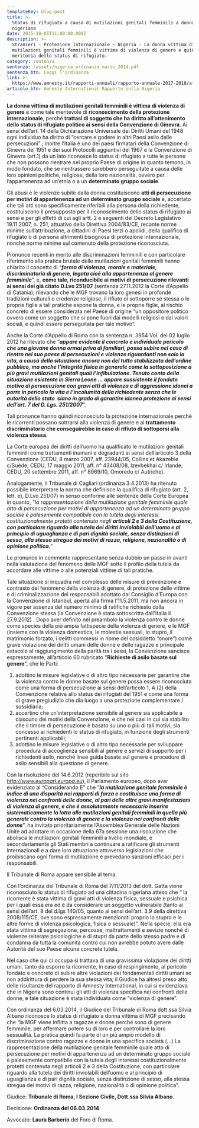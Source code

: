```yaml
---
templateKey: blog-post
title: >-
  Status di rifugiato a causa di mutilazioni genitali femminili a donna
  nigeriana
date: 2015-10-01T11:09:00.000Z
description: >-
  Stranieri - Protezione Internazionale - Nigeria - La donna vittima di
  mutilazioni genitali femminili è vittima di violenza di genere e quindi
  meritoria dello status di rifugiato.
category: sentenza
sentenza: /assets/nigeria_ordinanza_marzo_2014.pdf
sentenza_btn: Leggi l'ordinanza
link: >-
  https://www.amnesty.it/rapporti-annuali/rapporto-annuale-2017-2018/africa/nigeria/
articolo_btn: Amnesty International Rapporto sulla Nigeria
---
```

**La donna vittima di mutilazioni genitali femminili è vittima di violenza di genere** e come tale meritevole di **riconoscimento della protezione internazionale**, perché **trattasi di soggetto che ha diritto all’ottenimento dello status di rifugiato politico ai sensi della Convenzione di Ginevra**. Ai sensi dell’art. 14 della Dichiarazione Universale dei Diritti Umani del 1948 ogni individuo ha diritto di “cercare e godere in altri Paesi asilo dalle persecuzioni” ; inoltre l’Italia è uno dei paesi firmatari della Convenzione di Ginevra del 1951 e dei suoi Protocolli aggiuntivi del 1967 e la Convenzione di Ginevra (art.1) da un lato riconosce lo status di rifugiato a tutte le persone che non possono rientrare nel proprio Paese di origine in quanto temono, in modo fondato, che se rientrassero sarebbero perseguitate a causa delle loro opinioni politiche, religiose, della loro nazionalità, ovvero per l’appartenenza ad un’etnia o a un **determinato gruppo sociale**.

Gli abusi e le violenze subite dalla donna costituiscono **atti di persecuzione per motivi di appartenenza ad un determinato gruppo sociale** e, accertato che tali atti sono specificamente riferibili alla persona della richiedente, costituiscono il presupposto per il riconoscimento dello status di rifugiato ai sensi e per gli effetti di cui agli artt. 2 e seguenti del Decreto Legislativo 19.11.2007, n. 251, attuativo della Direttiva 2004/83/CE, recante norme minime sull’attribuzione, a cittadini di Paesi terzi o apolidi, della qualifica di rifugiato o di persona altrimenti bisognosa di protezione internazionale, nonché norme minime sul contenuto della protezione riconosciuta.

Pronunce recenti in merito alle discriminazioni femminili e con particolare riferimento alla pratica brutale delle mutilazioni genitali femminili hanno chiarito il concetto di “**_forma di violenza, morale e materiale, discriminatoria di genere, legata cioè alla appartenenza al genere femminile_**”, e, **come tale, riconducibile ai motivi di persecuzione rilevanti ai sensi del già citato D.Lvo 251/07** (sentenza 27.11.2012 la Corte d’Appello di Catania), rilevando che le MGF trovano la loro genesi in profonde tradizioni culturali o credenze religiose, il rifiuto di sottoporre sé stessa o le proprie figlie a tali pratiche espone la donna, e le proprie figlie, al rischio concreto di essere considerata nel Paese di origine “un oppositore politico ovvero come un soggetto che si pone fuori dai modelli religiosi e dai valori sociali, e quindi essere perseguitata per tale motivo”.

Anche la Corte d’Appello di Roma con la sentenza n. 3854 Vol. del 02 luglio 2012 ha rilevato che “**_appare evidente il concreto e individuale pericolo che una giovane donna ormai priva di familiari, possa subire nel caso di rientro nel suo paese di persecuzioni e violenze riguardanti non solo la vita, a causa della situazione ancora non del tutto stabilizzata dell’ordine pubblico, ma anche l’integrità fisica in generale come la sottoposizione a più gravi mutilazioni genitali quali l’infibulazione. Tenuto conto della situazione esistente in Sierra Leone … appare sussistente il fondato motivo di persecuzione con gravi atti di violenza e di aggressione idonei a porre in pericolo la vita e l’incolumità della richiedente senza che le autorità dello stato  siano in grado di garantire idonea protezione ai sensi dell’art. 7 del D. Lgs. 251/2007_**”.

Tali pronunce hanno quindi riconosciuto la protezione internazionale perché le ricorrenti possano sottrarsi alla violenza di genere e al **trattamento discriminatorio che conseguirebbe in caso di rifiuto di sottoporsi alla violenza stessa**.

La Corte europea dei diritti dell’uomo ha qualificato le mutilazioni genitali femminili come trattamenti inumani e degradanti ai sensi dell’articolo 3 della Convenzione (CEDU, 8 marzo 2007, aff. 23944/05, Collins et Akazebie c/Suède; CEDU, 17 maggio 2011, aff. n° 43408/08, Izevbekhai c/ Irlande; CEDU, 20 settembre 2011, aff. n° 8969/10, Omoredo c/ Autriche).

Analogamente, il Tribunale di Cagliari (ordinanza 3.4.2013) ha ritenuto possibile interpretare la norma che definisce la qualifica di rifugiato (art. 2, lett. e), D.Lvo 251/07) in senso conforme alle sentenze della Corte Europea in quanto, "_la rappresentazione della mutilazione genitale femminile quale atto di persecuzione per motivi di appartenenza ad un determinato gruppo sociale è palesemente compatibile con la tutela degli interessi costituzionalmente protetti contenuta negli **articoli 2 e 3 della Costituzione, con particolare riguardo alla tutela dei diritti inviolabili dell'uomo e al principio di uguaglianza e di pari dignità sociale, senza distinzioni di sesso, alla stessa stregua dei motivi di razza, religione, nazionalità o di opinione politica.**_"

Le pronunce in commento rappresentano senza dubbio un passo in avanti nella valutazione del fenomeno delle MGF sotto il profilo della tutela da accordare alle vittime o alle potenziali vittime di tali pratiche.

Tale situazione si inquadra nel complesso delle misure di prevenzione e contrasto del fenomeno della violenza di genere, di protezione delle vittime e di criminalizzazione dei responsabili adottato dal Consiglio d’Europa con la Convenzione di Istanbul, aperta alla firma l’11.5.2011, ma non ancora in vigore per assenza del numero minimo di ratifiche richiesto dalla Convenzione stessa (la Convenzione è stata sottoscritta dall'Italia il 27.9.2012) . Dopo aver definito nel preambolo la violenza contro le donne come species della più ampia fattispecie della violenza di genere, e le MGF (insieme con la violenza domestica, le molestie sessuali, lo stupro, il matrimonio forzato, i delitti commessi in nome del cosiddetto “onore”) come grave violazione dei diritti umani delle donne e delle ragazze e principale ostacolo al raggiungimento della parità tra i sessi, la Convenzione sancisce espressamente, all’articolo 60 rubricato "**Richieste di asilo basate sul genere**", che le Parti:

1. adottino le misure legislative o di altro tipo necessarie per garantire che la violenza contro le donne basate sul genere possa essere riconosciuta come una forma di persecuzione ai sensi dell’articolo 1, A (2) della Convenzione relativa allo status dei rifugiati del 1951 e come una forma di grave pregiudizio che dia luogo a una protezione complementare / sussidiaria;
2. accertino che un’interpretazione sensibile al genere sia applicabile a ciascuno dei motivi della Convenzione, e che nei casi in cui sia stabilito che il timore di persecuzione è basato su uno o più di tali motivi, sia concesso ai richiedenti lo status di rifugiato, in funzione degli strumenti pertinenti applicabili;
3. adottino le misure legislative o di altro tipo necessarie per sviluppare procedura di accoglienza sensibili al genere e servizi di supporto per i richiedenti asilo, nonché linee guida basate sul genere e procedure di asilo sensibili alla questione di genere.

Con la risoluzione del 14.6.2012 (reperibile sul sito _http://www.europarl.europa.eu_), il Parlamento europeo, dopo aver evidenziato al “Considerando E” che “**_la mutilazione genitale femminile è indice di una disparità nei rapporti di forza e costituisce una forma di violenza nei confronti delle donne, al pari delle altre gravi manifestazioni di violenza di genere, e che è assolutamente necessario inserire sistematicamente la lotta alle mutilazioni genitali femminili in quella più generale contro la violenza di genere e la violenza nei confronti delle donne_**”, ha invitato prioritariamente l’Assemblea Generale delle Nazioni Unite ad adottare in occasione della 67a sessione una risoluzione che abolisca le mutilazioni genitali femminili a livello mondiale, e secondariamente gli Stati membri a continuare a ratificare gli strumenti internazionali e a dare loro attuazione attraverso legislazioni che proibiscano ogni forma di mutilazione e prevedano sanzioni efficaci per i responsabili.

Il Tribunale di Roma appare sensibile al tema.

Con l’ordinanza del Tribunale di Roma del 7/11/2013 del dott. Gatta viene riconosciuto lo status di rifugiato ad una cittadina nigeriana atteso che “ la ricorrente è stata vittima di gravi atti di violenza fisica, sessuale e psichica per i quali essa era ed è da considerare un soggetto vulnerabile (tanto ai sensi dell’art. 8 del d.lgs 140/05, quanto ai sensi dell’art. 3.9 della direttiva 2008/115/CE, ove sono espressamente menzionati proprio lo stupro e le altre forme di violenza psicologica, fisica o sessuale)”. Nella specie, ella era stata vittima di segregazione, percosse, maltrattamenti e sevizie nonché di violenze reiterate psicologiche e di stupri da parte dello stesso padre e di condanna da tutta la comunità contro cui non avrebbe potuto avere dalle Autorità del suo Paese alcuna concreta tutela.

Nel caso che qui ci occupa si trattava di una gravissima violazione dei diritti umani, tanto da esporre la ricorrente, in caso di respingimento, al pericolo fondato e concreto di subire altre violazioni dei fondamentali diritti umani se non addirittura di perdere la sua stessa vita; il Giudice ha altresì preso atto delle risultanze del rapporto di Amnesty International, in cui si evidenziava che in Nigeria sono continui gli atti di violenza specifica nei confronti delle donne, e tale situazione è stata individuata come “violenza di genere”.

Con ordinanza del 6.03.2014, il Giudice del Tribunale di Roma dott.ssa Silvia Albano riconosce lo status di rifugiato a donna vittima di MGF precisando che “la MGF viene inflitta a ragazze e donne perché sono di genere femminile, per affermare potere su di loro e per controllare la loro sessualità. La pratica quindi fa parte di un più ampio modello di discriminazione contro ragazze e donne in una specifica società (…) La rappresentazione della mutilazione genitale femminile quale atto di persecuzione per motivi di appartenenza ad un determinato gruppo sociale è palesemente compatibile con la tutela degli interessi costituzionalmente protetti contenuta negli articoli 2 e 3 della Costituzione, con particolare riguardo alla tutela dei diritti inviolabili dell’uomo e al principio di uguaglianza e di pari dignità sociale, senza distinzione di sesso, alla stessa stregua dei motivi di razza, religione, nazionalità o di opinione politica”.

Giudice: **Tribunale di Roma, I Sezione Civile, Dott.ssa Silvia Albano**.

Decisione: **Ordinanza del 06.03.2014**.

Avvocato: **Laura Barberio** del Foro di Roma.
